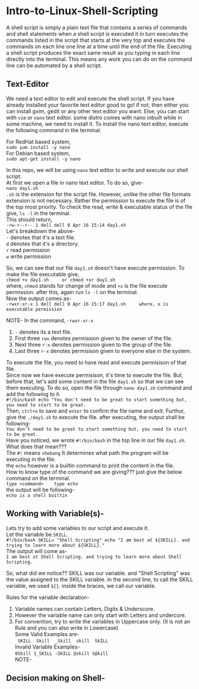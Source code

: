 # Intro-to-Linux-Shell-Scripting  
A shell script is simply a plain text file that contains a series of commands and shell statements when a shell script is executed it in turn executes the commands listed in the script that starts at the very top and executes the commands on each line one line at a time until the end of the file. Executing a shell script produces the exact same result as you typing in each line directly into the terminal. This means any work you can do on the command line can be automated by a shell script.    
## Text-Editor   
We need a text editor to edit and execute the shell script. If you have already installed your favorite text editor good to go! if not, then either you can install gvim, gedit or any other text editor you want. Else, you can start with `vim` or `nano` text editor. some distro comes with nano inbuilt while in some machine, we need to install it.
To install the nano text editor, execute the following command in the terminal.    

For RedHat based system,    
`sudo yum install -y nano`     
For Debian based system,     
`sudo apt-get install -y nano`       

In this repo, we will be using `nano` text editor to write and execute our shell script.   
At first we open a file in nano text editor. To do so, give-   
`nano day1.sh`   
`.sh` is the extension for the script file. However, unlike the other file formats extension is not necessary. Rather the permission to execute the file is of the top most priority. To check the read, write & executable status of the file give, `ls -l` in the terminal.   
This should return,   
`-rw-r--r-- 1 dell dell 0 Apr 16 15:14 day1.sh`    
Let's breakdown the above-     
`-` denotes that it's a text file.       
`d`  denotes that it's a directory.    
`r` read permission    
`w` write permission      
   
So, we can see that our file `day1.sh` doesn't have execute permission. To make the file executable give,     
`chmod +x day1.sh    
or
chmod +xr day1.sh`      
where, `chmod` stands for change of mode and `+x` is the file execute permission. after this, again run `ls -l` on the terminal.   
Now the output comes as-   
`-rwxr-xr-x 1 dell dell 0 Apr 16 15:17 day1.sh    
where, x is executable permission`     

NOTE- In the command, `-rwxr-xr-x`   
1. `-` denotes its a text file.       
2. First three `rwx` denotes permission given to the owner of the file.      
3. Next three `r-x` denotes permission given to the group of the file.        
4. Last three `r-x` denotes permisison given to everyone else in the system.
      
To execute the file, you need to have read and execute permisison of that file.         
Since now we have execute permisison, it's time to execute the file. But, before that, let's add some content in the file `day1.sh` so that we can see them executing. To do so, open the file through `nano day1.sh` command and add the following to it.          
`#!/bin/bash
echo "You don't need to be great to start something but, you need to start to be great.`             
Then, `ctrl+o` to save and `enter` to confirm the file name and exit. Furthur, give the `./day1.sh` to execute the file. after executing, the output shall be following-          
`You don't need to be great to start something but, you need to start to be great.`                  
Have you noticed, we wrote `#!/bin/bash` in the top line in our file `day1.sh`. What does that mean???             
The `#!` means `shebang` It determines what path the program will be executing in the file.                
the `echo` however is a builtin command to print the content in the file.                            
How to know type of the command we are giving??? just give the below command on the terminal.               
`type <command>   
type echo`                        
the output will be following-            
`echo is a shell builtin`       

## Working with Variable(s)-                                   
Lets try to add some variables to our script and execute it.                       
Let the variable be `SKILL`.                             
`#!/bin/bash
SKILL= "Shell Scripting"
echo "I am best at ${SKILL}. and trying to learn more about ${SKILL}."`                        
The output will come as-                              
`I am best at Shell Scripting. and trying to learn more about Shell Scripting.`                

So, what did we notice?? SKILL was our variable. and "Shell Scripting" was the value assigned to the SKILL variable. In the second line, to call the SKILL variable, we used `${}`. inside the braces, we call our variable.                  

Rules for the variable declaration-                            
1. Variable names can contain Letters, Digits & Underscore.                      
2. However the variable name can only start with Letters and undercore.                          
3. For convention, try to write the variables in Uppercase only. (It is not an Rule and you can also write in Lowercase)                             
Some Valid Examples are-                      
` SKILL  Skill  _Skill  skill  SkILL`                  
Invalid Variable Examples-                      
`0Skill 1_SKILL -SKILL @skill S@kill`                   
NOTE-

## Decision making on Shell-   














